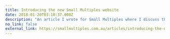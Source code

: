 ```yaml
---
title: Introducing the new Small Multiples website
date: 2018-01-20T03:10:37.008Z
description: "An article I wrote for Small Multiples where I discuss the process of building a static site and choosing the right tools and platform."
no_link: false
external_link: https://smallmultiples.com.au/articles/introducing-the-new-small-multiples-website/
---
```


